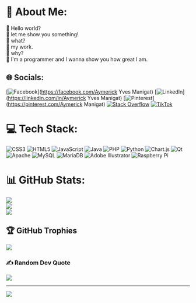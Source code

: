 # 💫 About Me:
💬 Hello world?<br>💬 let me show you something!<br>👥 what?<br>💬 my work.<br>👥 why?<br>💬 I'm a programmer and I wanna show you how great I am.


## 🌐 Socials:
[![Facebook](https://img.shields.io/badge/Facebook-%231877F2.svg?logo=Facebook&logoColor=white)](https://facebook.com/Aymerick Yves Manigat) [![LinkedIn](https://img.shields.io/badge/LinkedIn-%230077B5.svg?logo=linkedin&logoColor=white)](https://linkedin.com/in/Aymerick Yves Manigat) [![Pinterest](https://img.shields.io/badge/Pinterest-%23E60023.svg?logo=Pinterest&logoColor=white)](https://pinterest.com/Aymerick Manigat) [![Stack Overflow](https://img.shields.io/badge/-Stackoverflow-FE7A16?logo=stack-overflow&logoColor=white)](https://stackoverflow.com/users/19186342) [![TikTok](https://img.shields.io/badge/TikTok-%23000000.svg?logo=TikTok&logoColor=white)](https://tiktok.com/@dantor2424) 

# 💻 Tech Stack:
![CSS3](https://img.shields.io/badge/css3-%231572B6.svg?style=for-the-badge&logo=css3&logoColor=white) ![HTML5](https://img.shields.io/badge/html5-%23E34F26.svg?style=for-the-badge&logo=html5&logoColor=white) ![JavaScript](https://img.shields.io/badge/javascript-%23323330.svg?style=for-the-badge&logo=javascript&logoColor=%23F7DF1E) ![Java](https://img.shields.io/badge/java-%23ED8B00.svg?style=for-the-badge&logo=java&logoColor=white) ![PHP](https://img.shields.io/badge/php-%23777BB4.svg?style=for-the-badge&logo=php&logoColor=white) ![Python](https://img.shields.io/badge/python-3670A0?style=for-the-badge&logo=python&logoColor=ffdd54) ![Chart.js](https://img.shields.io/badge/chart.js-F5788D.svg?style=for-the-badge&logo=chart.js&logoColor=white) ![Qt](https://img.shields.io/badge/Qt-%23217346.svg?style=for-the-badge&logo=Qt&logoColor=white) ![Apache](https://img.shields.io/badge/apache-%23D42029.svg?style=for-the-badge&logo=apache&logoColor=white) ![MySQL](https://img.shields.io/badge/mysql-%2300f.svg?style=for-the-badge&logo=mysql&logoColor=white) ![MariaDB](https://img.shields.io/badge/MariaDB-003545?style=for-the-badge&logo=mariadb&logoColor=white) ![Adobe Illustrator](https://img.shields.io/badge/adobeillustrator-%23FF9A00.svg?style=for-the-badge&logo=adobeillustrator&logoColor=white) ![Raspberry Pi](https://img.shields.io/badge/-RaspberryPi-C51A4A?style=for-the-badge&logo=Raspberry-Pi)
# 📊 GitHub Stats:
![](https://github-readme-stats.vercel.app/api?username=dantor24&theme=dracula&hide_border=false&include_all_commits=true&count_private=true)<br/>
![](https://github-readme-streak-stats.herokuapp.com/?user=dantor24&theme=dracula&hide_border=false)<br/>
![](https://github-readme-stats.vercel.app/api/top-langs/?username=dantor24&theme=dracula&hide_border=false&include_all_commits=true&count_private=true&layout=compact)

## 🏆 GitHub Trophies
![](https://github-profile-trophy.vercel.app/?username=dantor24&theme=dracula&no-frame=false&no-bg=true&margin-w=4)

### ✍️ Random Dev Quote
![](https://quotes-github-readme.vercel.app/api?type=horizontal&theme=radical)

---
[![](https://visitcount.itsvg.in/api?id=dantor24&icon=0&color=1)](https://visitcount.itsvg.in)

<!-- Proudly created with GPRM ( https://gprm.itsvg.in ) -->

<!---
dantor24/dantor24 is a ✨ special ✨ repository because its `README.md` (this file) appears on your GitHub profile.
You can click the Preview link to take a look at your changes.
--->

